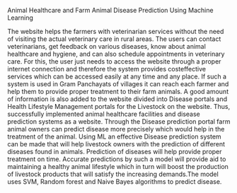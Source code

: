 Animal Healthcare and Farm Animal Disease Prediction Using Machine Learning

The website helps the farmers with veterinarian services
without the need of visiting the actual veterinary care in
rural areas. The users can contact veterinarians, get
feedback on various diseases, know about animal
healthcare and hygiene, and can also schedule
appointments in veterinary care. For this, the user just
needs to access the website through a proper internet
connection and therefore the system provides costeffective
services which can be accessed easily at any
time and any place. If such a system is used in Gram
Panchayats of villages it can reach each farmer and help
them to provide proper treatment to their farm animals.
A good amount of information is also added to the
website divided into Disease portals and Health
Lifestyle Management portals for the Livestock on the
website. Thus, successfully implemented animal
healthcare facilities and disease prediction systems as a
website. Through the Disease prediction portal farm
animal owners can predict disease more precisely which
would help in the treatment of the animal. Using ML an
effective Disease prediction system can be made that
will help livestock owners with the prediction of
different diseases found in animals. Prediction of
diseases will help provide proper treatment on time.
Accurate predictions by such a model will provide aid
to maintaining a healthy animal lifestyle which in turn
will boost the production of livestock products that will
satisfy the increasing demands.The model uses SVM, Random forest and Naive Bayes algorithms
to predict disease.
